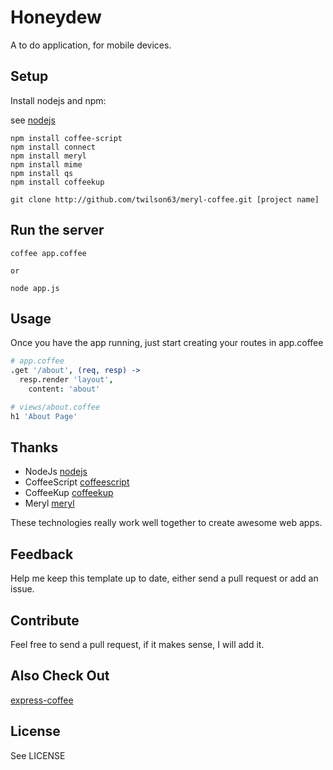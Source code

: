 # Honeydew 

A to do application, for mobile devices.

## Setup

Install nodejs and npm:

see [nodejs](http://nodejs.com)

```
npm install coffee-script
npm install connect
npm install meryl
npm install mime
npm install qs
npm install coffeekup

git clone http://github.com/twilson63/meryl-coffee.git [project name]

```
## Run the server

```
coffee app.coffee

or

node app.js

```
## Usage

Once you have the app running, just start creating your routes in
app.coffee

``` coffee
# app.coffee
.get '/about', (req, resp) ->
  resp.render 'layout',
    content: 'about'

# views/about.coffee
h1 'About Page'
```

## Thanks

* NodeJs [nodejs](http://nodejs.org)
* CoffeeScript [coffeescript](http://coffeescript.org)
* CoffeeKup [coffeekup](http://coffeekup.org/)
* Meryl [meryl](https://github.com/coffeemate/meryl/wiki)

These technologies really work well together to create awesome web apps.


## Feedback

Help me keep this template up to date, either send a pull request or add an issue.


## Contribute

Feel free to send a pull request, if it makes sense, I will add it.


## Also Check Out

[express-coffee](http://github.com/twilson63/express-coffee)

## License

See LICENSE



